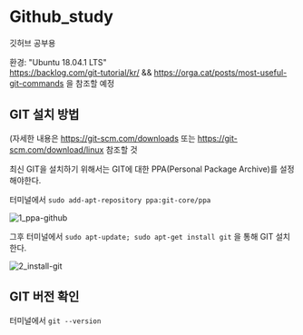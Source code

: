 # Github_study
깃허브 공부용

환경: "Ubuntu 18.04.1 LTS"  
https://backlog.com/git-tutorial/kr/ && https://orga.cat/posts/most-useful-git-commands 을 참조할 예정

GIT 설치 방법
-----------
(자세한 내용은 https://git-scm.com/downloads 또는 https://git-scm.com/download/linux 참조할 것  

최신 GIT을 설치하기 위해서는 GIT에 대한 PPA(Personal Package Archive)를 설정해야한다. 

터미널에서 `sudo add-apt-repository ppa:git-core/ppa`  

![1_ppa-github](https://user-images.githubusercontent.com/17330864/52937363-49f4a880-33a2-11e9-9959-00d71f41aaa4.png)

그후 터미널에서 `sudo apt-update; sudo apt-get install git` 을 통해 GIT 설치한다.  

![2_install-git](https://user-images.githubusercontent.com/17330864/52937611-f6cf2580-33a2-11e9-8d36-bf1b25d0a0e1.png)


GIT 버전 확인
-----------
터미널에서 `git --version`
